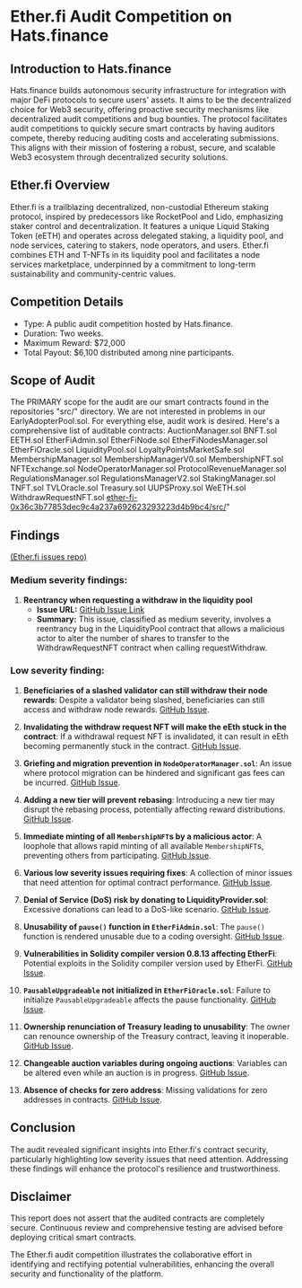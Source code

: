 # **Ether.fi Audit Competition on Hats.finance**

## **Introduction to Hats.finance**
Hats.finance builds autonomous security infrastructure for integration with major DeFi protocols to secure users' assets. It aims to be the decentralized choice for Web3 security, offering proactive security mechanisms like decentralized audit competitions and bug bounties. The protocol facilitates audit competitions to quickly secure smart contracts by having auditors compete, thereby reducing auditing costs and accelerating submissions. This aligns with their mission of fostering a robust, secure, and scalable Web3 ecosystem through decentralized security solutions​.

## **Ether.fi Overview**
Ether.fi is a trailblazing decentralized, non-custodial Ethereum staking protocol, inspired by predecessors like RocketPool and Lido, emphasizing staker control and decentralization. It features a unique Liquid Staking Token (eETH) and operates across delegated staking, a liquidity pool, and node services, catering to stakers, node operators, and users. Ether.fi combines ETH and T-NFTs in its liquidity pool and facilitates a node services marketplace, underpinned by a commitment to long-term sustainability and community-centric values.

## **Competition Details**
- Type: A public audit competition hosted by Hats.finance.
- Duration: Two weeks.
- Maximum Reward: $72,000
- Total Payout: $6,100 distributed among nine participants.

## **Scope of Audit**
The PRIMARY scope for the audit are our smart contracts found in the repositories "src/" directory. We are not interested in problems in our EarlyAdopterPool.sol. For everything else, audit work is desired. Here's a comprehensive list of auditable contracts:
AuctionManager.sol BNFT.sol EETH.sol EtherFiAdmin.sol EtherFiNode.sol EtherFiNodesManager.sol EtherFiOracle.sol LiquidityPool.sol LoyaltyPointsMarketSafe.sol MembershipManager.sol MembershipManagerV0.sol MembershipNFT.sol NFTExchange.sol NodeOperatorManager.sol ProtocolRevenueManager.sol RegulationsManager.sol RegulationsManagerV2.sol StakingManager.sol TNFT.sol TVLOracle.sol Treasury.sol UUPSProxy.sol WeETH.sol WithdrawRequestNFT.sol
[ether-fi-0x36c3b77853dec9c4a237a692623293223d4b9bc4/src/](https://github.com/hats-finance/ether-fi-0x36c3b77853dec9c4a237a692623293223d4b9bc4/tree/180c708dc7cb3214d68ea9726f1999f67c3551c9/src)" 

## **Findings**
[(Ether.fi issues repo)](https://github.com/hats-finance/ether-fi-0x36c3b77853dec9c4a237a692623293223d4b9bc4/issues)

### **Medium severity findings:**

1. **Reentrancy when requesting a withdraw in the liquidity pool**
   - **Issue URL:** [GitHub Issue Link](https://github.com/hats-finance/ether-fi-0x36c3b77853dec9c4a237a692623293223d4b9bc4/issues/14)
   - **Summary:** This issue, classified as medium severity, involves a reentrancy bug in the LiquidityPool contract that allows a malicious actor to alter the number of shares to transfer to the WithdrawRequestNFT contract when calling requestWithdraw.

### **Low severity finding:**

1. **Beneficiaries of a slashed validator can still withdraw their node rewards**: Despite a validator being slashed, beneficiaries can still access and withdraw node rewards. [GitHub Issue](https://github.com/hats-finance/ether-fi-0x36c3b77853dec9c4a237a692623293223d4b9bc4/issues/53).

2. **Invalidating the withdraw request NFT will make the eEth stuck in the contract**: If a withdrawal request NFT is invalidated, it can result in eEth becoming permanently stuck in the contract. [GitHub Issue](https://github.com/hats-finance/ether-fi-0x36c3b77853dec9c4a237a692623293223d4b9bc4/issues/49).

3. **Griefing and migration prevention in `NodeOperatorManager.sol`**: An issue where protocol migration can be hindered and significant gas fees can be incurred. [GitHub Issue](https://github.com/hats-finance/ether-fi-0x36c3b77853dec9c4a237a692623293223d4b9bc4/issues/42).

4. **Adding a new tier will prevent rebasing**: Introducing a new tier may disrupt the rebasing process, potentially affecting reward distributions. [GitHub Issue](https://github.com/hats-finance/ether-fi-0x36c3b77853dec9c4a237a692623293223d4b9bc4/issues/40).

5. **Immediate minting of all `MembershipNFT`s by a malicious actor**: A loophole that allows rapid minting of all available `MembershipNFT`s, preventing others from participating. [GitHub Issue](https://github.com/hats-finance/ether-fi-0x36c3b77853dec9c4a237a692623293223d4b9bc4/issues/39).

6. **Various low severity issues requiring fixes**: A collection of minor issues that need attention for optimal contract performance. [GitHub Issue](https://github.com/hats-finance/ether-fi-0x36c3b77853dec9c4a237a692623293223d4b9bc4/issues/38).

7. **Denial of Service (DoS) risk by donating to LiquidityProvider.sol**: Excessive donations can lead to a DoS-like scenario. [GitHub Issue](https://github.com/hats-finance/ether-fi-0x36c3b77853dec9c4a237a692623293223d4b9bc4/issues/35).

8. **Unusability of `pause()` function in `EtherFiAdmin.sol`**: The `pause()` function is rendered unusable due to a coding oversight. [GitHub Issue](https://github.com/hats-finance/ether-fi-0x36c3b77853dec9c4a237a692623293223d4b9bc4/issues/31).

9. **Vulnerabilities in Solidity compiler version 0.8.13 affecting EtherFi**: Potential exploits in the Solidity compiler version used by EtherFi. [GitHub Issue](https://github.com/hats-finance/ether-fi-0x36c3b77853dec9c4a237a692623293223d4b9bc4/issues/26).

10. **`PausableUpgradeable` not initialized in `EtherFiOracle.sol`**: Failure to initialize `PausableUpgradeable` affects the pause functionality. [GitHub Issue](https://github.com/hats-finance/ether-fi-0x36c3b77853dec9c4a237a692623293223d4b9bc4/issues/25).

11. **Ownership renunciation of Treasury leading to unusability**: The owner can renounce ownership of the Treasury contract, leaving it inoperable. [GitHub Issue](https://github.com/hats-finance/ether-fi-0x36c3b77853dec9c4a237a692623293223d4b9bc4/issues/20).

12. **Changeable auction variables during ongoing auctions**: Variables can be altered even while an auction is in progress. [GitHub Issue](https://github.com/hats-finance/ether-fi-0x36c3b77853dec9c4a237a692623293223d4b9bc4/issues/13).

13. **Absence of checks for zero address**: Missing validations for zero addresses in contracts. [GitHub Issue](https://github.com/hats-finance/ether-fi-0x36c3b77853dec9c4a237a692623293223d4b9bc4/issues/5).


## **Conclusion**
The audit revealed significant insights into Ether.fi's contract security, particularly highlighting low severity issues that need attention. Addressing these findings will enhance the protocol's resilience and trustworthiness.

## **Disclaimer**
This report does not assert that the audited contracts are completely secure. Continuous review and comprehensive testing are advised before deploying critical smart contracts.

The Ether.fi audit competition illustrates the collaborative effort in identifying and rectifying potential vulnerabilities, enhancing the overall security and functionality of the platform.
